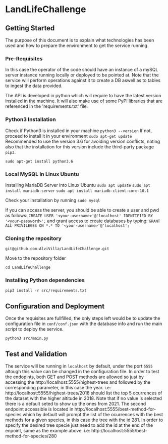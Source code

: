 # LandLifeChallenge


## Getting Started

The purpose of this document is to explain what technologies has been used and how to prepare the environment to get the service running.

### Pre-Requisites

In this case the operator of the code should have an instance of a mySQL server instance running locally or deployed to be pointed at. Note that the service will perform operations against it to create a DB aswell as to tables to ingest the data provided.

The API is developed in python which will require to have the latest version installed in the machine. It will also make use of some PyPI libraries that are referenced in the 'requirements.txt' file.

### Python3 Installation

Check if Python3 is installed in your machine
`python3 --version`
If not, proceed to install it in your environment
`sudo apt-get update`
Recommended to use the version 3.6 for avoiding version conflicts, noting also that the installation for this version include the third-party package `pip3`.


`sudo apt-get install python3.6`

### Local MySQL in Linux Ubuntu

Installing MariaDB Server into Linux Ubuntu
`sudo apt update`
`sudo apt install mariadb-server`
`sudo apt install mariadb-client-core-10.1`

Check your installation by running 
`sudo mysql`

If you can access the server, you should be able to create a user and pwd as follows:
`CREATE USER '<your-username>'@'localhost' IDENTIFIED BY '<your-password>';`
and grant access to create databases by typing:
`GRANT ALL PRIVILEGES ON *.* TO '<your-username>'@'localhost';`


### Cloning the repository

`git@github.com:AlviVilla/LandLifeChallenge.git`

Move to the repository folder

`cd LandLifeChallenge`

### Installing Python dependencies

`pip3 install -r src/requirements.txt`

## Configuration and Deployment

Once the requisites are fullfilled, the only steps left would be to update the configuration file in `conf/conf.json` with the database info and run the main script to deploy the service.

`python3 src/main.py`


## Test and Validation

The service will be running in `localhost` by default, under the port `5555` altough this value can be changed in the configuration file.
In order to test the endopints, both GET and POST methods are allowed so just by accessing the http://localhost:5555/highest-trees and followed by the corresponding parameter, in this case the year. i.e:  http://localhost:5555/highest-trees/2018 should list the top 5 ocurrences of the dataset with the higher altitude in 2018. 
Note that if no value is selected there is a default seted to show up the ones from 2021.
The second endpoint accessible is located in http://localhost:5555/best-method-for-species which by default will prompt the list of the ocurrences with the best methods for a given species, in this case the tree with the id 281. In order to specify the desired tree specie just need to add the id at the end of the enpoint, same as the example above. i.e: http://localhost:5555/best-method-for-species/280
